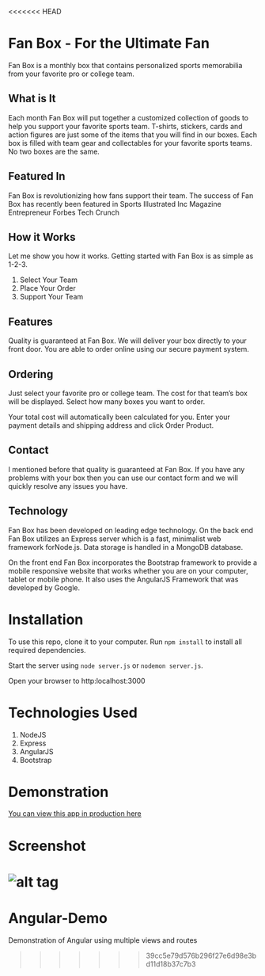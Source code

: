 <<<<<<< HEAD
# Fan Box - For the Ultimate Fan

Fan Box is a monthly box that contains personalized sports memorabilia from your favorite pro or college team.

## What is It
Each month Fan Box will put together a customized collection of goods to help you support your favorite sports team. T-shirts, stickers, cards and action figures are just some of the items that you will find in our boxes. Each box is filled with team gear and collectables for your favorite sports teams. No two boxes are the same.

## Featured In
Fan Box is revolutionizing how fans support their team. The success of Fan Box has recently been featured in 
  Sports Illustrated
  Inc Magazine
  Entrepreneur
  Forbes
  Tech Crunch

## How it Works
Let me show you how it works. Getting started with Fan Box is as simple as 1-2-3.

1. Select Your Team
2. Place Your Order
3. Support Your Team

## Features
Quality is guaranteed at Fan Box. We will deliver your box directly to your front door. You are able to order online using our secure payment system.

## Ordering
Just select your favorite pro or college team. The cost for that team’s box will be displayed. Select how many boxes you want to order.

Your total cost will automatically been calculated for you. Enter your payment details and shipping address and click Order Product.

## Contact
I mentioned before that quality is guaranteed at Fan Box. If you have any problems with your box then you can use our contact form and we will quickly resolve any issues you have.

## Technology
Fan Box has been developed on leading edge technology. On the back end Fan Box utilizes an Express server which is a fast, minimalist web framework forNode.js. Data storage is handled in a MongoDB database.

On the front end Fan Box incorporates the Bootstrap framework to provide a mobile responsive website that works whether you are on your computer, tablet or mobile phone. It also uses the AngularJS Framework that was developed by Google.

# Installation
To use this repo, clone it to your computer. Run `npm install` to install all required dependencies. 

Start the server using `node server.js` or `nodemon server.js`.

Open your browser to http:localhost:3000

# Technologies Used
1. NodeJS
2. Express
3. AngularJS
4. Bootstrap

# Demonstration
[You can view this app in production here](https://jb-fanbox.herokuapp.com)

# Screenshot
![alt tag](http://www.jenniferbland.com/images/fan-box.png)
=======
# Angular-Demo
Demonstration of Angular using multiple views and routes
>>>>>>> 39cc5e79d576b296f27e6d98e3bd11d18b37c7b3
